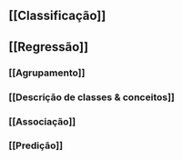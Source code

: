 

## [[Classificação]]

## [[Regressão]]

### [[Agrupamento]]

### [[Descrição de classes & conceitos]]

### [[Associação]]

### [[Predição]]






